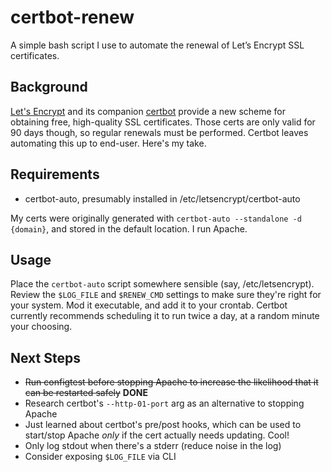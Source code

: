 # certbot-renew
A simple bash script I use to automate the renewal of Let’s Encrypt SSL certificates.

## Background
[Let's Encrypt](https://letsencrypt.org/ "Let's Encrypt") and its companion [certbot](https://certbot.eff.org/ "EFF: certbot") provide a  new scheme for obtaining free, high-quality SSL certificates. Those certs are only valid for 90 days though, so regular renewals must be performed. Certbot leaves automating this up to end-user. Here's my take.

## Requirements
- certbot-auto, presumably installed in /etc/letsencrypt/certbot-auto

My certs were originally generated with `certbot-auto --standalone -d {domain}`, and stored in the default location. I run Apache.

## Usage
Place the `certbot-auto` script somewhere sensible (say, /etc/letsencrypt). Review the `$LOG_FILE` and `$RENEW_CMD` settings to make sure they're right for your system. Mod it executable, and add it to your crontab. Certbot currently recommends scheduling it to run twice a day, at a random minute your choosing.

## Next Steps
- <del>Run configtest before stopping Apache to increase the likelihood that it can be restarted safely</del> **DONE**
- Research certbot's `--http-01-port` arg as an alternative to stopping Apache
- Just learned about certbot's pre/post hooks, which can be used to start/stop Apache *only* if the cert actually needs updating. Cool!
- Only log stdout when there's a stderr (reduce noise in the log)
- Consider exposing `$LOG_FILE` via CLI

